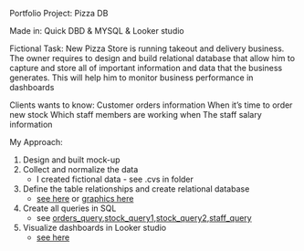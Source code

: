Portfolio Project: Pizza DB

Made in: Quick DBD & MYSQL & Looker studio

Fictional Task:
New Pizza Store is running takeout and delivery business. 
The owner requires to design and build relational database that allow him to capture and store all of important 
information and data that the business generates. This will help him to monitor business performance in dashboards

Clients wants to know:
Customer orders information
When it’s time to order new stock
Which staff members are working when
The staff salary information

My Approach:
1. Design and built mock-up 
2. Collect and normalize the data 
	- I created fictional data - see .cvs in folder
3. Define the table relationships and create relational database 
	- [see here](PizzaDB.sql) or [graphics here](relational_database.png)
4. Create all queries in SQL 
	- see [orders_query](QUERY/Dashboard_1_orders_query.txt),[stock_query1](QUERY/Dashboard_2_stock_query1.txt),[stock_query2](QUERY/Dashboard_2_stock_query2.txt),[staff_query](QUERY/Dashboard_3_staff_query)
5. Visualize dashboards in Looker studio 
	- [see here](https://lookerstudio.google.com/reporting/12682c81-25b5-40e9-9856-e93422b88a84)


